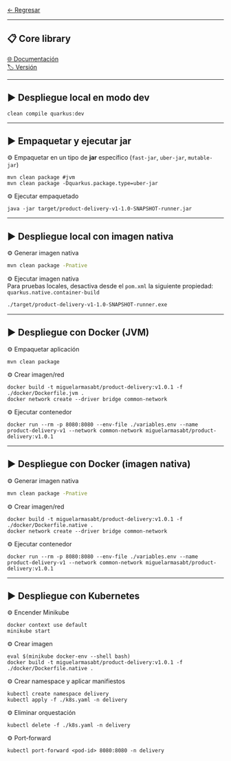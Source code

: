 
[← Regresar](../README.md) <br>

---

## 📋 Core library
[🌐 Documentación](https://github.com/miguel-armas-abt/backend-core-library) <br>
[🏷️ Versión](./src/main/java/com/demo/poc/commons/core/package-info.java) <br>

---

## ▶️ Despliegue local en modo dev

```shell
clean compile quarkus:dev
```

---

## ▶️ Empaquetar y ejecutar jar

⚙️ Empaquetar en un tipo de **jar** específico (`fast-jar`, `uber-jar`, `mutable-jar`)
```shell
mvn clean package #jvm
mvn clean package -Dquarkus.package.type=uber-jar
```

⚙️ Ejecutar empaquetado
```shell
java -jar target/product-delivery-v1-1.0-SNAPSHOT-runner.jar
```

---

## ▶️ Despliegue local con imagen nativa

⚙️ Generar imagen nativa
```sh
mvn clean package -Pnative
```

⚙️ Ejecutar imagen nativa <br>
Para pruebas locales, desactiva desde el `pom.xml` la siguiente propiedad: `quarkus.native.container-build`
```sh
./target/product-delivery-v1-1.0-SNAPSHOT-runner.exe
```

---

## ▶️ Despliegue con Docker (JVM)

⚙️ Empaquetar aplicación
```shell
mvn clean package
```

⚙️ Crear imagen/red
```shell
docker build -t miguelarmasabt/product-delivery:v1.0.1 -f ./docker/Dockerfile.jvm .
docker network create --driver bridge common-network
```

⚙️ Ejecutar contenedor
```shell
docker run --rm -p 8080:8080 --env-file ./variables.env --name product-delivery-v1 --network common-network miguelarmasabt/product-delivery:v1.0.1
```

---

## ▶️ Despliegue con Docker (imagen nativa)

⚙️ Generar imagen nativa
```sh
mvn clean package -Pnative
```

⚙️ Crear imagen/red
```shell
docker build -t miguelarmasabt/product-delivery:v1.0.1 -f ./docker/Dockerfile.native .
docker network create --driver bridge common-network
```

⚙️ Ejecutar contenedor
```shell
docker run --rm -p 8080:8080 --env-file ./variables.env --name product-delivery-v1 --network common-network miguelarmasabt/product-delivery:v1.0.1
```

---

## ▶️ Despliegue con Kubernetes

⚙️ Encender Minikube
```shell
docker context use default
minikube start
```

⚙️ Crear imagen
```shell
eval $(minikube docker-env --shell bash)
docker build -t miguelarmasabt/product-delivery:v1.0.1 -f ./docker/Dockerfile.native .
```

⚙️ Crear namespace y aplicar manifiestos
```shell
kubectl create namespace delivery
kubectl apply -f ./k8s.yaml -n delivery
```

⚙️ Eliminar orquestación
```shell
kubectl delete -f ./k8s.yaml -n delivery
```

⚙️ Port-forward
```shell
kubectl port-forward <pod-id> 8080:8080 -n delivery
```